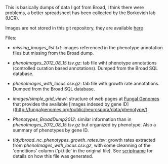 This is basically dumps of data I got from Broad, I think there were problems, a better spreadsheet has been collected by the Borkovich lab (UCR).

Images are not stored in this git repository, they are available [here](http://fungalgenomes.org/public/neurospora/data/phenotype/all_images/)

Files:

* *missing_images_list.txt*: images referenced in the phenotype annotation files but missing from the Broad dump.

* *phenoImages_2012_08_15.tsv.gz*: tab file wiht phenotype annotations (controlled curation based annotations). Dumped from the Broad SQL database.

* *phenoImages_with_locus.csv.gz*: tab file with growth rate annotations. Dumped from the Broad SQL database.

* *images/simple_grid_view/*: structure of web pages at [Fungal Genomes](http://fungalgenomes.org) that provides the available [images indexed by gene ID]((http://fungalgenomes.org/public/neurospora/data/phenotype/).

* *Phenotypes_BroadDump2012*: similar information than in *phenoImages_2012_08_15.tsv.gz* but organized by phenotype. Also a summary of phenotypes by gene ID.

* *tidy/broad_nc_phenotypes_growth_rates.tsv*: growth rates extracted from *phenoImages_with_locus.csv.gz*, with some cleanning of the 'conditions' column ('pi.title' in the original file). See [scriptname](scripts/) for details on how this file was generated.

